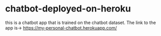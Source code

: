 # chatbot-deployed-on-heroku
this is a chatbot app that is trained on the chatbot dataset. The link to the app is->
https://my-personal-chatbot.herokuapp.com/
